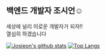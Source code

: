 ## 백엔드 개발자 조시언☺️ 

세상에 널리 이로운 개발자가 되자!!  
열심히 하겠습니다

[![Josieon's github stats](https://github-readme-stats.vercel.app/api?username=josieon&card_width=100px)](https://github.com/anuraghazra/github-readme-stats)
[![Top Langs](https://github-readme-stats.vercel.app/api/top-langs/?username=josieon&layout=compact)](https://github.com/anuraghazra/github-readme-stats)

<!--
**josieon/josieon** is a ✨ _special_ ✨ repository because its `README.md` (this file) appears on your GitHub profile.

Here are some ideas to get you started:

- 🔭 I’m currently working on ...
- 🌱 I’m currently learning ...
- 👯 I’m looking to collaborate on ...
- 🤔 I’m looking for help with ...
- 💬 Ask me about ...
- 📫 How to reach me: ...
- 😄 Pronouns: ...
- ⚡ Fun fact: ...
-->
